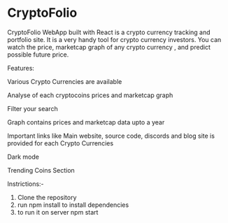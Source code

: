 # CryptoFolio
CryptoFolio WebApp built with React is a crypto currency tracking and portfolio site. It is a very handy tool for crypto currency investors. You can watch the price, marketcap graph of any crypto currency , and predict possible future price.

Features:

Various Crypto Currencies are available

Analyse of each cryptocoins prices and marketcap graph

Filter your search

Graph contains prices and marketcap data upto a year

Important links like Main website, source code, discords and blog site is provided for each Crypto Currencies

Dark mode

Trending Coins Section

Instrictions:-
1) Clone the repository
2) run npm install to install dependencies
3) to run it on server npm start
